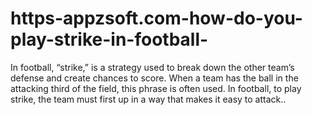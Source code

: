 # https-appzsoft.com-how-do-you-play-strike-in-football-
In football, “strike,” is a strategy used to break down the other team’s defense and create chances to score. When a team has the ball in the attacking third of the field, this phrase is often used. In football, to play strike, the team must first up in a way that makes it easy to attack..
